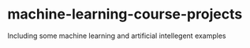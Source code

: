 # machine-learning-course-projects
Including some machine learning and artificial intellegent examples 
